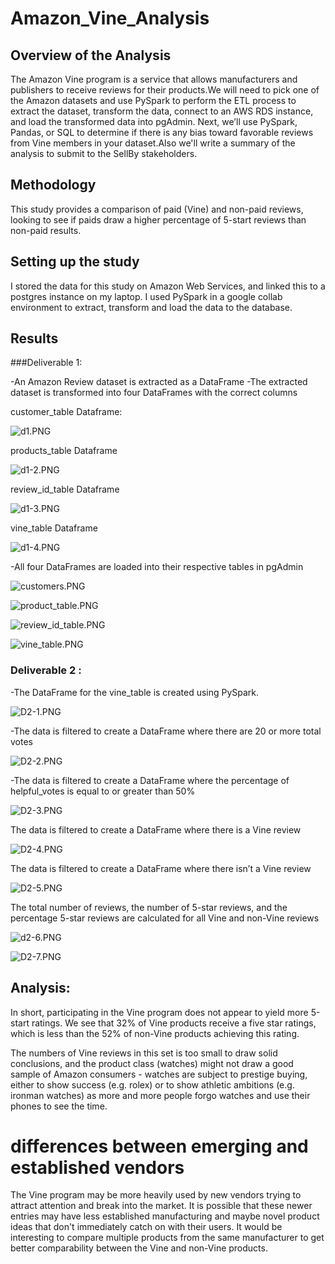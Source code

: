 # Amazon_Vine_Analysis

## Overview of the Analysis

The Amazon Vine program is a service that allows manufacturers and publishers to receive reviews for their products.We will need to pick one of the Amazon datasets and use PySpark to
 perform the ETL process to extract the dataset, transform the data, connect to an AWS RDS instance, and load the transformed data into pgAdmin. Next, we’ll use PySpark, Pandas, or SQL
 to determine if there is any bias toward favorable reviews from Vine members in your dataset.Also we'll write a summary of the analysis to submit to the SellBy stakeholders. 

## Methodology

This study provides a comparison of paid (Vine) and non-paid reviews, looking to see if paids draw a higher percentage of 5-start reviews than non-paid results.

## Setting up the study

I stored the data for this study on Amazon Web Services, and linked this to a postgres instance on my laptop. I used PySpark in a google collab environment to extract, transform and load 
the data to the database.

## Results

###Deliverable 1:
 
-An Amazon Review dataset is extracted as a DataFrame
-The extracted dataset is transformed into four DataFrames with the correct columns

customer_table Dataframe:

![d1.PNG](https://github.com/Praveeja-Sasidharan-Suni/Amazon_Vine_Analysis/blob/main/Images/d1.PNG?raw=true)

products_table Dataframe

![d1-2.PNG](https://github.com/Praveeja-Sasidharan-Suni/Amazon_Vine_Analysis/blob/main/Images/d1-2.PNG?raw=true)

review_id_table Dataframe

![d1-3.PNG](https://github.com/Praveeja-Sasidharan-Suni/Amazon_Vine_Analysis/blob/main/Images/d1-3.PNG?raw=true)

vine_table Dataframe

![d1-4.PNG](https://github.com/Praveeja-Sasidharan-Suni/Amazon_Vine_Analysis/blob/main/Images/d1-4.PNG?raw=true)

-All four DataFrames are loaded into their respective tables in pgAdmin

![customers.PNG](https://github.com/Praveeja-Sasidharan-Suni/Amazon_Vine_Analysis/blob/main/Images/customers.PNG?raw=true)

![product_table.PNG](https://github.com/Praveeja-Sasidharan-Suni/Amazon_Vine_Analysis/blob/main/Images/product_table.PNG?raw=true)

![review_id_table.PNG](https://github.com/Praveeja-Sasidharan-Suni/Amazon_Vine_Analysis/blob/main/Images/review_id_table.PNG?raw=true)

![vine_table.PNG](https://github.com/Praveeja-Sasidharan-Suni/Amazon_Vine_Analysis/blob/main/Images/vine_table.PNG?raw=true)

### Deliverable 2 :

-The DataFrame for the vine_table is created using PySpark.

![D2-1.PNG](https://github.com/Praveeja-Sasidharan-Suni/Amazon_Vine_Analysis/blob/main/Images/D2-1.PNG?raw=true)

-The data is filtered to create a DataFrame where there are 20 or more total votes 

![D2-2.PNG](https://github.com/Praveeja-Sasidharan-Suni/Amazon_Vine_Analysis/blob/main/Images/D2-2.PNG?raw=true)

-The data is filtered to create a DataFrame where the percentage of helpful_votes is equal to or greater than 50% 

![D2-3.PNG](https://github.com/Praveeja-Sasidharan-Suni/Amazon_Vine_Analysis/blob/main/Images/D2-3.PNG?raw=true)

The data is filtered to create a DataFrame where there is a Vine review 

![D2-4.PNG](https://github.com/Praveeja-Sasidharan-Suni/Amazon_Vine_Analysis/blob/main/Images/D2-4.PNG?raw=true)

The data is filtered to create a DataFrame where there isn’t a Vine review

![D2-5.PNG](https://github.com/Praveeja-Sasidharan-Suni/Amazon_Vine_Analysis/blob/main/Images/D2-5.PNG?raw=true)

The total number of reviews, the number of 5-star reviews, and the percentage 5-star reviews are calculated for all Vine and non-Vine reviews 

![d2-6.PNG](https://github.com/Praveeja-Sasidharan-Suni/Amazon_Vine_Analysis/blob/main/Images/d2-6.PNG?raw=true)

![D2-7.PNG](https://github.com/Praveeja-Sasidharan-Suni/Amazon_Vine_Analysis/blob/main/Images/D2-7.PNG?raw=true)


## Analysis:

In short, participating in the Vine program does not appear to yield more 5-start ratings. We see that 32% of Vine products receive a five star ratings, which is less than the 52% of 
non-Vine products achieving this rating.


The numbers of Vine reviews in this set is too small to draw solid conclusions, and the product class (watches) might not draw a good sample of Amazon consumers - watches are subject to
 prestige buying, either to show success (e.g. rolex) or to show athletic ambitions (e.g. ironman watches) as more and more people forgo watches and use their phones to see the time.

# differences between emerging and established vendors
The Vine program may be more heavily used by new vendors trying to attract attention and break into the market. It is possible that these newer entries may have less established 
manufacturing and maybe novel product ideas that don't immediately catch on with their users. It would be interesting to compare multiple products from the same manufacturer to get
 better comparability between the Vine and non-Vine products.
